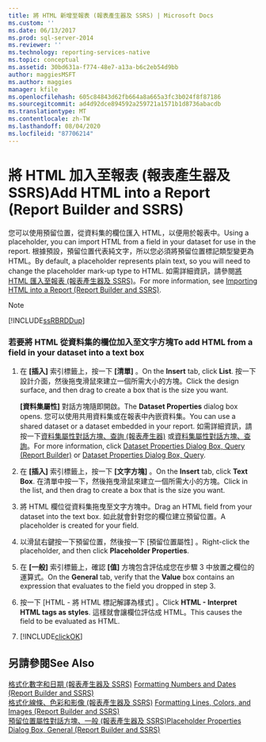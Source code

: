 ```yaml
---
title: 將 HTML 新增至報表 (報表產生器及 SSRS) | Microsoft Docs
ms.custom: ''
ms.date: 06/13/2017
ms.prod: sql-server-2014
ms.reviewer: ''
ms.technology: reporting-services-native
ms.topic: conceptual
ms.assetid: 30bd631a-f774-48e7-a13a-b6c2eb54d9bb
author: maggiesMSFT
ms.author: maggies
manager: kfile
ms.openlocfilehash: 605c84843d62fb664a8a665a3fc3b024f8f87186
ms.sourcegitcommit: ad4d92dce894592a259721a1571b1d8736abacdb
ms.translationtype: MT
ms.contentlocale: zh-TW
ms.lasthandoff: 08/04/2020
ms.locfileid: "87706214"
---
```

# <a name="add-html-into-a-report-report-builder-and-ssrs"></a><span data-ttu-id="fe938-102">將 HTML 加入至報表 (報表產生器及 SSRS)</span><span class="sxs-lookup"><span data-stu-id="fe938-102">Add HTML into a Report (Report Builder and SSRS)</span></span>
  <span data-ttu-id="fe938-103">您可以使用預留位置，從資料集的欄位匯入 HTML，以便用於報表中。</span><span class="sxs-lookup"><span data-stu-id="fe938-103">Using a placeholder, you can import HTML from a field in your dataset for use in the report.</span></span> <span data-ttu-id="fe938-104">根據預設，預留位置代表純文字，所以您必須將預留位置標記類型變更為 HTML。</span><span class="sxs-lookup"><span data-stu-id="fe938-104">By default, a placeholder represents plain text, so you will need to change the placeholder mark-up type to HTML.</span></span> <span data-ttu-id="fe938-105">如需詳細資訊，請參閱[將 HTML 匯入至報表 &#40;報表產生器及 SSRS&#41;](importing-html-into-a-report-report-builder-and-ssrs.md)。</span><span class="sxs-lookup"><span data-stu-id="fe938-105">For more information, see [Importing HTML into a Report &#40;Report Builder and SSRS&#41;](importing-html-into-a-report-report-builder-and-ssrs.md).</span></span>  
  
> [!NOTE]  
>  [!INCLUDE[ssRBRDDup](../../includes/ssrbrddup-md.md)]  
  
### <a name="to-add-html-from-a-field-in-your-dataset-into-a-text-box"></a><span data-ttu-id="fe938-106">若要將 HTML 從資料集的欄位加入至文字方塊</span><span class="sxs-lookup"><span data-stu-id="fe938-106">To add HTML from a field in your dataset into a text box</span></span>  
  
1.  <span data-ttu-id="fe938-107">在 **[插入]** 索引標籤上，按一下 **[清單]** 。</span><span class="sxs-lookup"><span data-stu-id="fe938-107">On the **Insert** tab, click **List**.</span></span> <span data-ttu-id="fe938-108">按一下設計介面，然後拖曳滑鼠來建立一個所需大小的方塊。</span><span class="sxs-lookup"><span data-stu-id="fe938-108">Click the design surface, and then drag to create a box that is the size you want.</span></span>  
  
     <span data-ttu-id="fe938-109">**[資料集屬性]** 對話方塊隨即開啟。</span><span class="sxs-lookup"><span data-stu-id="fe938-109">The **Dataset Properties** dialog box opens.</span></span> <span data-ttu-id="fe938-110">您可以使用共用資料集或在報表中內嵌資料集。</span><span class="sxs-lookup"><span data-stu-id="fe938-110">You can use a shared dataset or a dataset embedded in your report.</span></span> <span data-ttu-id="fe938-111">如需詳細資訊，請按一下[資料集屬性對話方塊、查詢 &#40;報表產生器&#41;](../report-data/dataset-properties-dialog-box-query-report-builder.md) 或[資料集屬性對話方塊、查詢](../dataset-properties-dialog-box-query.md)。</span><span class="sxs-lookup"><span data-stu-id="fe938-111">For more information, click [Dataset Properties Dialog Box, Query &#40;Report Builder&#41;](../report-data/dataset-properties-dialog-box-query-report-builder.md) or [Dataset Properties Dialog Box, Query](../dataset-properties-dialog-box-query.md).</span></span>  
  
2.  <span data-ttu-id="fe938-112">在 **[插入]** 索引標籤上，按一下 **[文字方塊]** 。</span><span class="sxs-lookup"><span data-stu-id="fe938-112">On the **Insert** tab, click **Text Box**.</span></span> <span data-ttu-id="fe938-113">在清單中按一下，然後拖曳滑鼠來建立一個所需大小的方塊。</span><span class="sxs-lookup"><span data-stu-id="fe938-113">Click in the list, and then drag to create a box that is the size you want.</span></span>  
  
3.  <span data-ttu-id="fe938-114">將 HTML 欄位從資料集拖曳至文字方塊中。</span><span class="sxs-lookup"><span data-stu-id="fe938-114">Drag an HTML field from your dataset into the text box.</span></span> <span data-ttu-id="fe938-115">如此就會針對您的欄位建立預留位置。</span><span class="sxs-lookup"><span data-stu-id="fe938-115">A placeholder is created for your field.</span></span>  
  
4.  <span data-ttu-id="fe938-116">以滑鼠右鍵按一下預留位置，然後按一下 [預留位置屬性]  。</span><span class="sxs-lookup"><span data-stu-id="fe938-116">Right-click the placeholder, and then click **Placeholder Properties**.</span></span>  
  
5.  <span data-ttu-id="fe938-117">在 **[一般]** 索引標籤上，確認 **[值]** 方塊包含評估成您在步驟 3 中放置之欄位的運算式。</span><span class="sxs-lookup"><span data-stu-id="fe938-117">On the **General** tab, verify that the **Value** box contains an expression that evaluates to the field you dropped in step 3.</span></span>  
  
6.  <span data-ttu-id="fe938-118">按一下 [HTML - 將 HTML 標記解譯為樣式]  。</span><span class="sxs-lookup"><span data-stu-id="fe938-118">Click **HTML - Interpret HTML tags as styles**.</span></span> <span data-ttu-id="fe938-119">這樣就會讓欄位評估成 HTML。</span><span class="sxs-lookup"><span data-stu-id="fe938-119">This causes the field to be evaluated as HTML.</span></span>  
  
7.  [!INCLUDE[clickOK](../../includes/clickok-md.md)]  
  
## <a name="see-also"></a><span data-ttu-id="fe938-120">另請參閱</span><span class="sxs-lookup"><span data-stu-id="fe938-120">See Also</span></span>  
 <span data-ttu-id="fe938-121">[格式化數字和日期 &#40;報表產生器及 SSRS&#41;](formatting-numbers-and-dates-report-builder-and-ssrs.md) </span><span class="sxs-lookup"><span data-stu-id="fe938-121">[Formatting Numbers and Dates &#40;Report Builder and SSRS&#41;](formatting-numbers-and-dates-report-builder-and-ssrs.md) </span></span>  
 <span data-ttu-id="fe938-122">[格式化線條、色彩和影像 &#40;報表產生器及 SSRS&#41;](images-report-builder-and-ssrs.md) </span><span class="sxs-lookup"><span data-stu-id="fe938-122">[Formatting Lines, Colors, and Images &#40;Report Builder and SSRS&#41;](images-report-builder-and-ssrs.md) </span></span>  
 [<span data-ttu-id="fe938-123">預留位置屬性對話方塊、一般 &#40;報表產生器及 SSRS&#41;</span><span class="sxs-lookup"><span data-stu-id="fe938-123">Placeholder Properties Dialog Box, General &#40;Report Builder and SSRS&#41;</span></span>](../placeholder-properties-dialog-box-general-report-builder-and-ssrs.md)  
  
  
